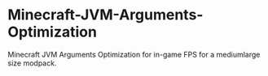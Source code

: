 # Minecraft-JVM-Arguments-Optimization
Minecraft JVM Arguments Optimization for in-game FPS for a mediumlarge size modpack.
